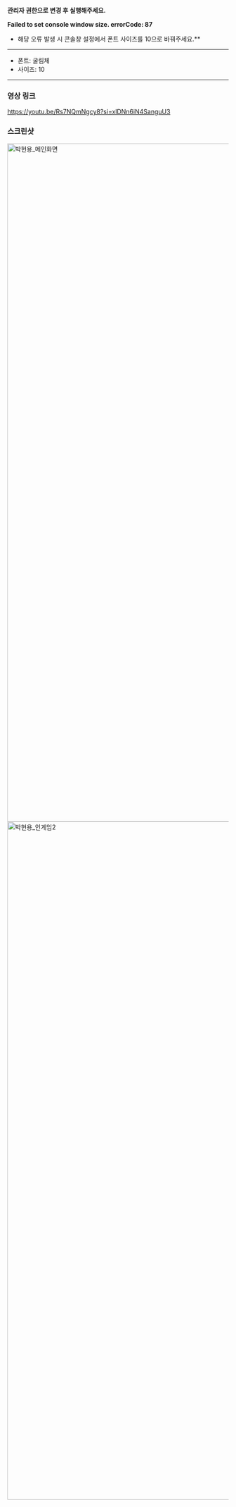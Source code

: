 **관리자 권한으로 변경 후 실행해주세요.**

**Failed to set console window size. errorCode: 87**

- 해당 오류 발생 시 콘솔창 설정에서 폰트 사이즈를 10으로 바꿔주세요.**
---
- 폰트: 굴림체
- 사이즈: 10
---
### 영상 링크
https://youtu.be/Rs7NQmNgcy8?si=xlDNn6iN4SanguU3

### 스크린샷
<img width="1834" height="1540" alt="박현용_메인화면" src="https://github.com/user-attachments/assets/9572f931-787c-4b43-acf5-3dac47eaefd5" />

<img width="1834" height="1540" alt="박현용_인게임2" src="https://github.com/user-attachments/assets/d233e98b-9918-4427-a729-0a5946300f5a" />
